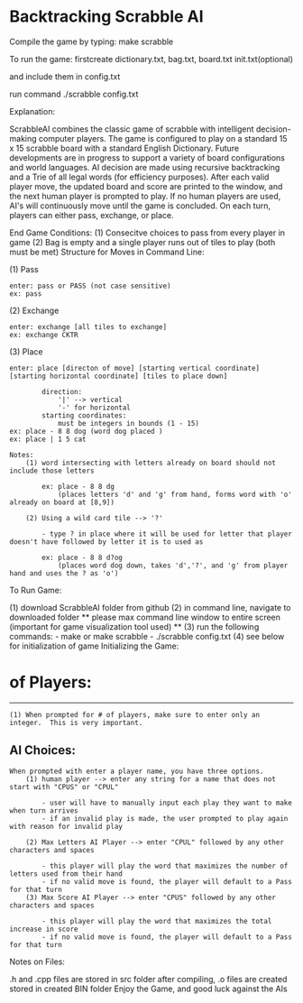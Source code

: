 # Backtracking Scrabble AI

Compile the game by typing: make scrabble

To run the game: firstcreate dictionary.txt, bag.txt, board.txt init.txt(optional)

and include them in config.txt

run command ./scrabble config.txt

Explanation:

ScrabbleAI combines the classic game of scrabble with intelligent decision-making computer players. The game is configured to play on a standard 15 x 15 scrabble board with a standard English Dictionary.  Future developments are in progress to support a variety of board configurations and world languages.  AI decision are made using recursive backtracking and a Trie of all legal words (for efficiency purposes).  After each valid player move, the updated board and score are printed to the window, and the next human player is prompted to play.  If no human players are used, AI's will continuously move until the game is concluded. On each turn, players can either pass, exchange, or place.

End Game Conditions:
    (1) Consecitve choices to pass from every player in game
    (2) Bag is empty and a single player runs out of tiles to play (both must be met)
Structure for Moves in Command Line:

(1) Pass

    enter: pass or PASS (not case sensitive)
    ex: pass

(2) Exchange

    enter: exchange [all tiles to exchange] 
    ex: exchange CKTR
    
(3) Place 

    enter: place [directon of move] [starting vertical coordinate] [starting horizontal coordinate] [tiles to place down]
    
            direction: 
                '|' --> vertical
                '-' for horizontal
            starting coordinates:
                must be integers in bounds (1 - 15)
    ex: place - 8 8 dog (word dog placed )
    ex: place | 1 5 cat
     
    Notes: 
        (1) word intersecting with letters already on board should not include those letters
        
            ex: place - 8 8 dg
                (places letters 'd' and 'g' from hand, forms word with 'o' already on board at [8,9])
                
        (2) Using a wild card tile --> '?'
        
            - type ? in place where it will be used for letter that player doesn't have followed by letter it is to used as 

            ex: place - 8 8 d?og
                (places word dog down, takes 'd','?', and 'g' from player hand and uses the ? as 'o')
To Run Game:

(1) download ScrabbleAI folder from github
(2) in command line, navigate to downloaded folder
    ** please max command line window to entire screen (important for game visualization tool used) **
(3) run the following commands:
        - make or make scrabble
        - ./scrabble config.txt
(4) see below for initialization of game
Initializing the Game:

# of Players:
-------------
	(1) When prompted for # of players, make sure to enter only an integer.  This is very important.
    
AI Choices:
-----------
	When prompted with enter a player name, you have three options.
		(1) human player --> enter any string for a name that does not start with "CPUS" or "CPUL" 
        
			- user will have to manually input each play they want to make when turn arrives
			- if an invalid play is made, the user prompted to play again with reason for invalid play
            
		(2) Max Letters AI Player --> enter "CPUL" followed by any other characters and spaces 
        
			- this player will play the word that maximizes the number of letters used from their hand
			- if no valid move is found, the player will default to a Pass for that turn
		(3) Max Score AI Player --> enter "CPUS" followed by any other characters and spaces 
        
			- this player will play the word that maximizes the total increase in score
			- if no valid move is found, the player will default to a Pass for that turn
Notes on Files:

.h and .cpp files are stored in src folder
after compiling, .o files are created stored in created BIN folder
Enjoy the Game, and good luck against the AIs
